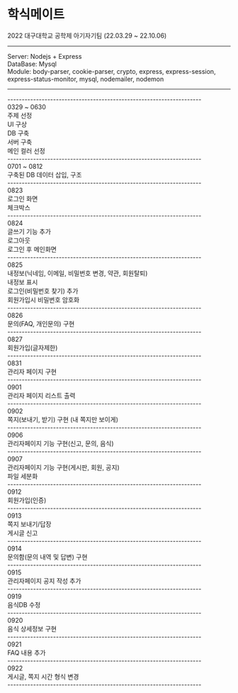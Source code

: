 # 학식메이트
2022 대구대학교 공학제 아기자기팀 (22.03.29 ~ 22.10.06)<hr>
Server: Nodejs + Express<br>
DataBase: Mysql<br>
Module: body-parser, cookie-parser, crypto, express, express-session, express-status-monitor, mysql, nodemailer, nodemon
<hr>
--------------------------------------------------------------------<br>
0329 ~ 0630<br>
주제 선정<br>
UI 구상<br>
DB 구축<br>
서버 구축<br>
메인 컬러 선정<br>
--------------------------------------------------------------------<br>
0701 ~ 0812<br>
구축된 DB 데이터 삽입, 구조 <br>
--------------------------------------------------------------------<br>
0823<br>
로그인 화면<br>
체크박스<br>
--------------------------------------------------------------------<br>
0824<br>
글쓰기 기능 추가<br>
로그아웃<br>
로그인 후 메인화면<br>
--------------------------------------------------------------------<br>
0825<br>
내정보(닉네임, 이메일, 비밀번호 변경, 약관, 회원탈퇴)<br>
내정보 표시<br>
로그인(비밀번호 찾기) 추가<br>
회원가입시 비밀번호 암호화<br>
--------------------------------------------------------------------<br>
0826<br>
문의(FAQ, 개인문의) 구현<br>
--------------------------------------------------------------------<br>
0827<br>
회원가입(글자제한)<br>
--------------------------------------------------------------------<br>
0831<br>
관리자 페이지 구현<br>
--------------------------------------------------------------------<br>
0901<br>
관리자 페이지 리스트 출력<br>
--------------------------------------------------------------------<br>
0902<br>
쪽지(보내기, 받기) 구현 (내 쪽지만 보이게)<br>
--------------------------------------------------------------------<br>
0906<br>
관리자페이지 기능 구현(신고, 문의, 음식)<br>
--------------------------------------------------------------------<br>
0907<br>
관리자페이지 기능 구현(게시판, 회원, 공지)<br>
파일 세분화<br>
--------------------------------------------------------------------<br>
0912<br>
회원가입(인증)<br>
--------------------------------------------------------------------<br>
0913<br>
쪽지 보내기/답장<br>
게시글 신고<br>
--------------------------------------------------------------------<br>
0914<br>
문의함(문의 내역 및 답변) 구현<br>
--------------------------------------------------------------------<br>
0915<br>
관리자페이지 공지 작성 추가<br>
--------------------------------------------------------------------<br>
0919<br>
음식DB 수정<br>
--------------------------------------------------------------------<br>
0920<br>
음식 상세정보 구현<br>
--------------------------------------------------------------------<br>
0921<br>
FAQ 내용 추가<br>
--------------------------------------------------------------------<br>
0922<br>
게시글, 쪽지 시간 형식 변경<br>
--------------------------------------------------------------------<br>
